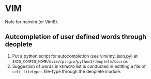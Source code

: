 # VIM
Note for neovim (or Vim8).

## Autcompletion of user defined words through deoplete
1. Put a python script for autocompletion (see vim/my\_json.py) at `$XDG_CONFIG_HOME/nvim/rplugin/python3/deoplete/source`.
1. Suggestion of words in `KEYWORD` list is conducted in editting a file of `self.filetypes` file-type through the deoplete module.

